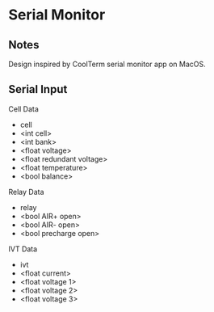 # Serial Monitor

## Notes

Design inspired by CoolTerm serial monitor app on MacOS.

## Serial Input

Cell Data
- cell
- \<int cell>
- \<int bank>
- \<float voltage>
- \<float redundant voltage>
- \<float temperature>
- \<bool balance>

Relay Data
- relay
- \<bool AIR+ open>
- \<bool AIR- open>
- \<bool precharge open>

IVT Data
- ivt
- \<float current>
- \<float voltage 1>
- \<float voltage 2>
- \<float voltage 3>
